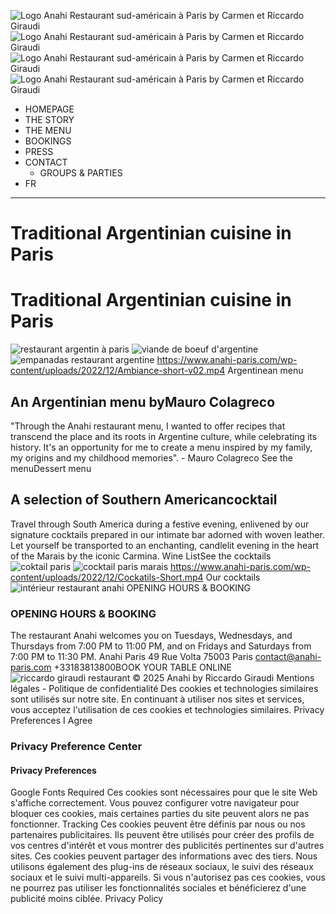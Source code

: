 ![Logo Anahi Restaurant sud-américain à Paris by Carmen et Riccardo Giraudi](https://www.anahi-paris.com/wp-content/uploads/2017/04/anahi_logo.png)
![Logo Anahi Restaurant sud-américain à Paris by Carmen et Riccardo Giraudi](https://www.anahi-paris.com/wp-content/uploads/2017/04/anahi_logo.png)
![Logo Anahi Restaurant sud-américain à Paris by Carmen et Riccardo Giraudi](https://www.anahi-paris.com/wp-content/uploads/2017/04/anahi_logo.png)
![Logo Anahi Restaurant sud-américain à Paris by Carmen et Riccardo Giraudi](https://www.anahi-paris.com/wp-content/uploads/2017/04/anahi_logo.png)
  * HOMEPAGE
  * THE STORY
  * THE MENU
  * BOOKINGS
  * PRESS
  * CONTACT
    * GROUPS & PARTIES
  * FR


  *   *   * 

# Traditional Argentinian cuisine in Paris
# Traditional Argentinian cuisine in Paris
![restaurant argentin à paris](https://www.anahi-paris.com/wp-content/uploads/2021/11/Anahi_Mauro_Calogreco_Interieur_01.jpg)
![viande de boeuf d'argentine](https://www.anahi-paris.com/wp-content/uploads/2022/12/viande-restaurant-paris.jpg)
![empanadas restaurant argentine](https://www.anahi-paris.com/wp-content/uploads/2022/12/empanadas-restaurant.jpg)
https://www.anahi-paris.com/wp-content/uploads/2022/12/Ambiance-short-v02.mp4
Argentinean menu
## An Argentinian menu byMauro Colagreco
"Through the Anahi restaurant menu, I wanted to offer recipes that transcend the place and its roots in Argentine culture, while celebrating its history. It's an opportunity for me to create a menu inspired by my family, my origins and my childhood memories". - Mauro Colagreco
See the menuDessert menu
## A selection of Southern Americancocktail
Travel through South America during a festive evening, enlivened by our signature cocktails prepared in our intimate bar adorned with woven leather. Let yourself be transported to an enchanting, candlelit evening in the heart of the Marais by the iconic Carmina.
Wine ListSee the cocktails
![coktail paris](https://www.anahi-paris.com/wp-content/uploads/2022/12/cocktail-paris.jpg)
![cocktail paris marais](https://www.anahi-paris.com/wp-content/uploads/2022/12/cocktail-anahi.jpg)
https://www.anahi-paris.com/wp-content/uploads/2022/12/Cockatils-Short.mp4
Our cocktails
![intérieur restaurant anahi](https://www.anahi-paris.com/wp-content/uploads/2021/11/Anahi_Mauro_Calogreco_Interieur_04.jpg)
OPENING HOURS & BOOKING
### OPENING HOURS & BOOKING
The restaurant Anahi welcomes you on Tuesdays, Wednesdays, and Thursdays from 7:00 PM to 11:00 PM, and on Fridays and Saturdays from 7:00 PM to 11:30 PM.
Anahi Paris 49 Rue Volta 75003 Paris contact@anahi-paris.com
+33183813800BOOK YOUR TABLE ONLINE
![riccardo giraudi restaurant](https://www.anahi-paris.com/wp-content/uploads/2020/06/RG_logo_blanc.png)
© 2025 Anahi by Riccardo Giraudi
Mentions légales - Politique de confidentialité
Des cookies et technologies similaires sont utilisés sur notre site. En continuant à utiliser nos sites et services, vous acceptez l'utilisation de ces cookies et technologies similaires. 
Privacy Preferences
I Agree
### Privacy Preference Center
#### Privacy Preferences
Google Fonts
Required
Ces cookies sont nécessaires pour que le site Web s'affiche correctement. Vous pouvez configurer votre navigateur pour bloquer ces cookies, mais certaines parties du site peuvent alors ne pas fonctionner.
Tracking
Ces cookies peuvent être définis par nous ou nos partenaires publicitaires. Ils peuvent être utilisés pour créer des profils de vos centres d'intérêt et vous montrer des publicités pertinentes sur d'autres sites. Ces cookies peuvent partager des informations avec des tiers. Nous utilisons également des plug-ins de réseaux sociaux, le suivi des réseaux sociaux et le suivi multi-appareils. Si vous n'autorisez pas ces cookies, vous ne pourrez pas utiliser les fonctionnalités sociales et bénéficierez d'une publicité moins ciblée.
Privacy Policy
